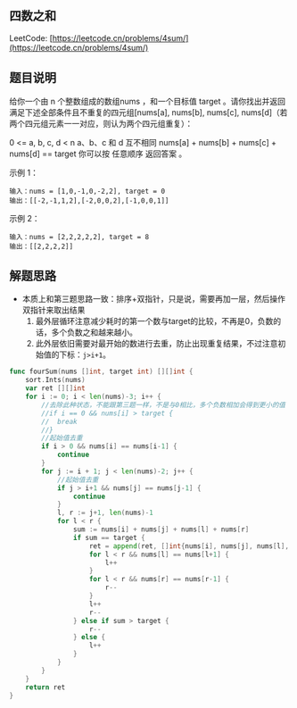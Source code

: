 ## 四数之和

LeetCode: [https://leetcode.cn/problems/4sum/](https://leetcode.cn/problems/4sum/)

## 题目说明

给你一个由 n 个整数组成的数组nums ，和一个目标值 target 。请你找出并返回满足下述全部条件且不重复的四元组[nums[a], nums[b], nums[c], nums[d]（若两个四元组元素一一对应，则认为两个四元组重复）：

0 <= a, b, c, d < n
a、b、c 和 d 互不相同
nums[a] + nums[b] + nums[c] + nums[d] == target
你可以按 任意顺序 返回答案 。

示例 1：
```text
输入：nums = [1,0,-1,0,-2,2], target = 0
输出：[[-2,-1,1,2],[-2,0,0,2],[-1,0,0,1]]
```
示例 2：
```text
输入：nums = [2,2,2,2,2], target = 8
输出：[[2,2,2,2]]
```

## 解题思路

- 本质上和第三题思路一致：排序+双指针，只是说，需要再加一层，然后操作双指针来取出结果
  1. 最外层循环注意减少耗时的第一个数与target的比较，不再是0，负数的话，多个负数之和越来越小。
  2. 此外层依旧需要对最开始的数进行去重，防止出现重复结果，不过注意初始值的下标：`j>i+1`。

```go
func fourSum(nums []int, target int) [][]int {
	sort.Ints(nums)
	var ret [][]int
	for i := 0; i < len(nums)-3; i++ {
		//去除此种状态，不能跟第三题一样，不是与0相比，多个负数相加会得到更小的值
		//if i == 0 && nums[i] > target {
		//	break
		//}
		//起始值去重
		if i > 0 && nums[i] == nums[i-1] {
			continue
		}
		for j := i + 1; j < len(nums)-2; j++ {
			//起始值去重
			if j > i+1 && nums[j] == nums[j-1] {
				continue
			}
			l, r := j+1, len(nums)-1
			for l < r {
				sum := nums[i] + nums[j] + nums[l] + nums[r]
				if sum == target {
					ret = append(ret, []int{nums[i], nums[j], nums[l], nums[r]})
					for l < r && nums[l] == nums[l+1] {
						l++
					}
					for l < r && nums[r] == nums[r-1] {
						r--
					}
					l++
					r--
				} else if sum > target {
					r--
				} else {
					l++
				}
			}
		}
	}
	return ret
}
```